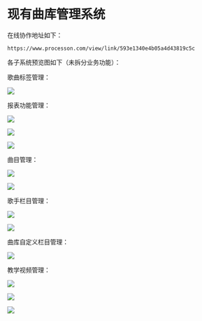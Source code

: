 # 现有曲库管理系统

在线协作地址如下：

```
https://www.processon.com/view/link/593e1340e4b05a4d43819c5c
```

各子系统预览图如下（未拆分业务功能）：

歌曲标签管理：

![](/assets/Snip20170612_16.png)

报表功能管理：

![](/assets/Snip20170612_17.png)

![](/assets/Snip20170612_18.png)

![](/assets/Snip20170612_19.png)

曲目管理：

![](/assets/Snip20170612_20.png)

![](/assets/Snip20170612_21.png)

歌手栏目管理：

![](/assets/Snip20170612_23.png)

![](/assets/Snip20170612_24.png)

曲库自定义栏目管理：

![](/assets/Snip20170612_25.png)

教学视频管理：

![](/assets/Snip20170612_26.png)

![](/assets/Snip20170612_27.png)

![](/assets/Snip20170612_28.png)

